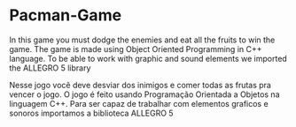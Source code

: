 # Pacman-Game
In this game you must dodge the enemies and eat all the fruits to win the game. The game is made using Object Oriented Programming in C++ language. To be able to work with graphic and sound elements we imported the ALLEGRO 5 library

Nesse jogo você deve desviar dos inimigos e comer todas as frutas pra vencer o jogo.
O jogo é feito usando Programação Orientada a Objetos na linguagem C++.
Para ser capaz de trabalhar com elementos graficos e sonoros importamos a biblioteca ALLEGRO 5
